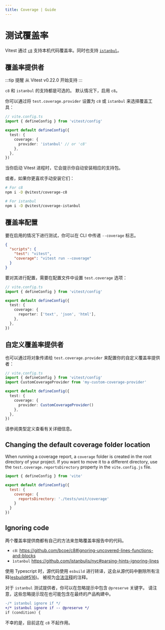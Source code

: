 ```yaml
---
title: Coverage | Guide
---
```


# 测试覆盖率

Vitest 通过 [`c8`](https://github.com/bcoe/c8) 支持本机代码覆盖率。同时也支持 [`istanbul`](https://istanbul.js.org/)。

## 覆盖率提供者

:::tip 提醒
从 Vitest v0.22.0 开始支持
:::

`c8` 和 `istanbul` 的支持都是可选的。 默认情况下，启用 `c8`。

你可以通过将 `test.coverage.provider` 设置为 `c8` 或 `istanbul` 来选择覆盖工具：

```ts
// vite.config.ts
import { defineConfig } from 'vitest/config'

export default defineConfig({
  test: {
    coverage: {
      provider: 'istanbul' // or 'c8'
    },
  },
})
```

当你启动 Vitest 进程时，它会提示你自动安装相应的支持包。

或者，如果你更喜欢手动安装它们：

```bash
# For c8
npm i -D @vitest/coverage-c8

# For istanbul
npm i -D @vitest/coverage-istanbul
```

## 覆盖率配置

要在启用的情况下进行测试，你可以在 CLI 中传递 `--coverage` 标志。

```json
{
  "scripts": {
    "test": "vitest",
    "coverage": "vitest run --coverage"
  }
}
```

要对其进行配置，需要在配置文件中设置 `test.coverage` 选项：

```ts
// vite.config.ts
import { defineConfig } from 'vitest/config'

export default defineConfig({
  test: {
    coverage: {
      reporter: ['text', 'json', 'html'],
    },
  },
})
```

## 自定义覆盖率提供者

也可以通过将对象传递给 `test.coverage.provider` 来配置你的自定义覆盖率提供者：

```ts
// vite.config.ts
import { defineConfig } from 'vitest/config'
import CustomCoverageProvider from 'my-custom-coverage-provider'

export default defineConfig({
  test: {
    coverage: {
      provider: CustomCoverageProvider()
    },
  },
})
```

请参阅类型定义查看有关详细信息。

## Changing the default coverage folder location

When running a coverage report, a `coverage` folder is created in the root directory of your project. If you want to move it to a different directory, use the `test.coverage.reportsDirectory` property in the `vite.config.js` file.

```js
import { defineConfig } from 'vite'

export default defineConfig({
  test: {
    coverage: {
      reportsDirectory: './tests/unit/coverage'
    }
  }
})
```

## Ignoring code

两个覆盖率提供商都有自己的方法来忽略覆盖率报告中的代码。

- `c8`: https://github.com/bcoe/c8#ignoring-uncovered-lines-functions-and-blocks
- `ìstanbul` https://github.com/istanbuljs/nyc#parsing-hints-ignoring-lines

使用 Typescript 时，源代码使用 `esbuild` 进行转译，这会从源代码中删除所有注释([esbuild#516](https://github.com/evanw/esbuild/issues/516))。
被视为[合法注释](https://esbuild.github.io/api/#legal-comments)的注释。

对于 `istanbul` 测试提供者，你可以在忽略提示中包含 `@preserve` 关键字。
请注意，这些忽略提示现在也可能包含在最终的产品构建中。

```diff
-/* istanbul ignore if */
+/* istanbul ignore if -- @preserve */
if (condition) {
```

不幸的是，目前这在 `c8` 不起作用。

